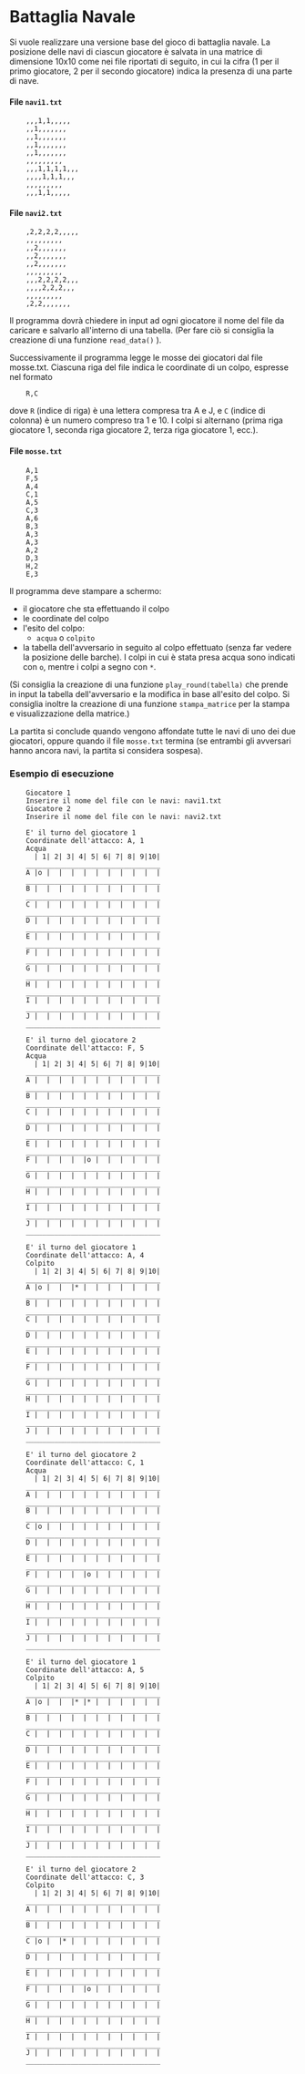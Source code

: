 # Battaglia Navale

Si vuole realizzare una versione base del gioco di battaglia navale. 
La posizione delle navi di ciascun giocatore è salvata in una matrice di dimensione 10x10
come nei file riportati di seguito, in cui la cifra
(1 per il primo giocatore, 2 per il secondo giocatore)
indica la presenza di una parte di nave.

#### File `navi1.txt`

        ,,,1,1,,,,,
        ,,1,,,,,,,
        ,,1,,,,,,,
        ,,1,,,,,,,
        ,,1,,,,,,,
        ,,,,,,,,,
        ,,,1,1,1,1,,,
        ,,,,1,1,1,,,
        ,,,,,,,,,
        ,,,1,1,,,,,

#### File `navi2.txt`

        ,2,2,2,2,,,,,
        ,,,,,,,,,
        ,,2,,,,,,,
        ,,2,,,,,,,
        ,,2,,,,,,,
        ,,,,,,,,,
        ,,,2,2,2,2,,,
        ,,,,2,2,2,,,
        ,,,,,,,,,
        ,2,2,,,,,,,

Il programma dovrà chiedere in input ad ogni giocatore il nome del file da
caricare e salvarlo all'interno di una tabella. 
(Per fare ciò si consiglia la creazione di una funzione
`read_data()`
).

Successivamente il programma legge le mosse dei giocatori dal file mosse.txt. Ciascuna riga del file indica le coordinate di un colpo, espresse nel formato

        R,C

dove `R` (indice di riga) è una lettera compresa tra A e J, e `C` (indice di colonna)
è un numero compreso tra 1 e 10. I colpi si alternano (prima riga giocatore 1, seconda riga giocatore 2, terza riga giocatore 1, ecc.).

#### File `mosse.txt`

        A,1
        F,5
        A,4
        C,1
        A,5
        C,3
        A,6
        B,3
        A,3
        A,3
        A,2
        D,3
        H,2
        E,3

Il programma deve stampare a schermo: 

- il giocatore che sta effettuando il colpo 
- le coordinate del colpo 
- l'esito del colpo:
  - `acqua` o `colpito`
- la tabella dell'avversario in seguito al colpo effettuato (senza far vedere la posizione delle barche). I colpi in cui è stata presa acqua sono indicati con `o`, mentre i colpi a segno con `*`.

(Si consiglia la creazione di una funzione `play_round(tabella)` che prende in input la tabella dell'avversario e la modifica in base all'esito del colpo. Si consiglia inoltre la creazione di una funzione
`stampa_matrice` per la stampa e visualizzazione della matrice.)

La partita si conclude quando vengono affondate tutte le navi di uno dei due giocatori, oppure quando il file `mosse.txt` termina (se entrambi gli avversari hanno ancora navi, la partita si considera sospesa).

### Esempio di esecuzione

        Giocatore 1
        Inserire il nome del file con le navi: navi1.txt
        Giocatore 2
        Inserire il nome del file con le navi: navi2.txt

        E' il turno del giocatore 1
        Coordinate dell'attacco: A, 1
        Acqua
          | 1| 2| 3| 4| 5| 6| 7| 8| 9|10|
        _________________________________
        A |o |  |  |  |  |  |  |  |  |  |
        _________________________________
        B |  |  |  |  |  |  |  |  |  |  |
        _________________________________
        C |  |  |  |  |  |  |  |  |  |  |
        _________________________________
        D |  |  |  |  |  |  |  |  |  |  |
        _________________________________
        E |  |  |  |  |  |  |  |  |  |  |
        _________________________________
        F |  |  |  |  |  |  |  |  |  |  |
        _________________________________
        G |  |  |  |  |  |  |  |  |  |  |
        _________________________________
        H |  |  |  |  |  |  |  |  |  |  |
        _________________________________
        I |  |  |  |  |  |  |  |  |  |  |
        _________________________________
        J |  |  |  |  |  |  |  |  |  |  |
        _________________________________

        E' il turno del giocatore 2
        Coordinate dell'attacco: F, 5
        Acqua
          | 1| 2| 3| 4| 5| 6| 7| 8| 9|10|
        _________________________________
        A |  |  |  |  |  |  |  |  |  |  |
        _________________________________
        B |  |  |  |  |  |  |  |  |  |  |
        _________________________________
        C |  |  |  |  |  |  |  |  |  |  |
        _________________________________
        D |  |  |  |  |  |  |  |  |  |  |
        _________________________________
        E |  |  |  |  |  |  |  |  |  |  |
        _________________________________
        F |  |  |  |  |o |  |  |  |  |  |
        _________________________________
        G |  |  |  |  |  |  |  |  |  |  |
        _________________________________
        H |  |  |  |  |  |  |  |  |  |  |
        _________________________________
        I |  |  |  |  |  |  |  |  |  |  |
        _________________________________
        J |  |  |  |  |  |  |  |  |  |  |
        _________________________________

        E' il turno del giocatore 1
        Coordinate dell'attacco: A, 4
        Colpito
          | 1| 2| 3| 4| 5| 6| 7| 8| 9|10|
        _________________________________
        A |o |  |  |* |  |  |  |  |  |  |
        _________________________________
        B |  |  |  |  |  |  |  |  |  |  |
        _________________________________
        C |  |  |  |  |  |  |  |  |  |  |
        _________________________________
        D |  |  |  |  |  |  |  |  |  |  |
        _________________________________
        E |  |  |  |  |  |  |  |  |  |  |
        _________________________________
        F |  |  |  |  |  |  |  |  |  |  |
        _________________________________
        G |  |  |  |  |  |  |  |  |  |  |
        _________________________________
        H |  |  |  |  |  |  |  |  |  |  |
        _________________________________
        I |  |  |  |  |  |  |  |  |  |  |
        _________________________________
        J |  |  |  |  |  |  |  |  |  |  |
        _________________________________

        E' il turno del giocatore 2
        Coordinate dell'attacco: C, 1
        Acqua
          | 1| 2| 3| 4| 5| 6| 7| 8| 9|10|
        _________________________________
        A |  |  |  |  |  |  |  |  |  |  |
        _________________________________
        B |  |  |  |  |  |  |  |  |  |  |
        _________________________________
        C |o |  |  |  |  |  |  |  |  |  |
        _________________________________
        D |  |  |  |  |  |  |  |  |  |  |
        _________________________________
        E |  |  |  |  |  |  |  |  |  |  |
        _________________________________
        F |  |  |  |  |o |  |  |  |  |  |
        _________________________________
        G |  |  |  |  |  |  |  |  |  |  |
        _________________________________
        H |  |  |  |  |  |  |  |  |  |  |
        _________________________________
        I |  |  |  |  |  |  |  |  |  |  |
        _________________________________
        J |  |  |  |  |  |  |  |  |  |  |
        _________________________________

        E' il turno del giocatore 1
        Coordinate dell'attacco: A, 5
        Colpito
          | 1| 2| 3| 4| 5| 6| 7| 8| 9|10|
        _________________________________
        A |o |  |  |* |* |  |  |  |  |  |
        _________________________________
        B |  |  |  |  |  |  |  |  |  |  |
        _________________________________
        C |  |  |  |  |  |  |  |  |  |  |
        _________________________________
        D |  |  |  |  |  |  |  |  |  |  |
        _________________________________
        E |  |  |  |  |  |  |  |  |  |  |
        _________________________________
        F |  |  |  |  |  |  |  |  |  |  |
        _________________________________
        G |  |  |  |  |  |  |  |  |  |  |
        _________________________________
        H |  |  |  |  |  |  |  |  |  |  |
        _________________________________
        I |  |  |  |  |  |  |  |  |  |  |
        _________________________________
        J |  |  |  |  |  |  |  |  |  |  |
        _________________________________

        E' il turno del giocatore 2
        Coordinate dell'attacco: C, 3
        Colpito
          | 1| 2| 3| 4| 5| 6| 7| 8| 9|10|
        _________________________________
        A |  |  |  |  |  |  |  |  |  |  |
        _________________________________
        B |  |  |  |  |  |  |  |  |  |  |
        _________________________________
        C |o |  |* |  |  |  |  |  |  |  |
        _________________________________
        D |  |  |  |  |  |  |  |  |  |  |
        _________________________________
        E |  |  |  |  |  |  |  |  |  |  |
        _________________________________
        F |  |  |  |  |o |  |  |  |  |  |
        _________________________________
        G |  |  |  |  |  |  |  |  |  |  |
        _________________________________
        H |  |  |  |  |  |  |  |  |  |  |
        _________________________________
        I |  |  |  |  |  |  |  |  |  |  |
        _________________________________
        J |  |  |  |  |  |  |  |  |  |  |
        _________________________________
